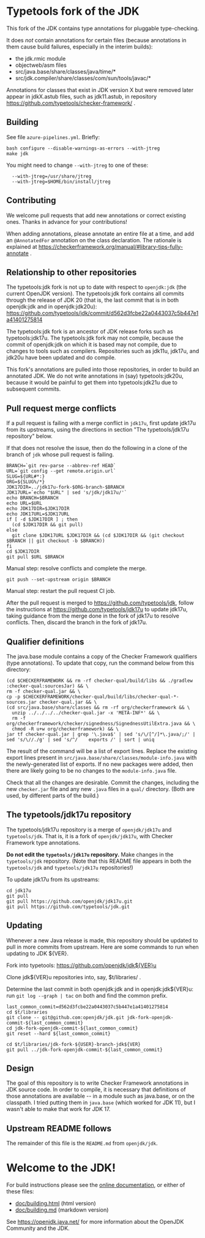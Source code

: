 # Typetools fork of the JDK

This fork of the JDK contains type annotations for pluggable type-checking.

It does *not* contain annotations for certain files (because annotations in
them cause build failures, especially in the interim builds):
 * the jdk.rmic module
 * objectweb/asm files
 * src/java.base/share/classes/java/time/*
 * src/jdk.compiler/share/classes/com/sun/tools/javac/*

Annotations for classes that exist in JDK version X but were removed later
appear in jdkX.astub files, such as jdk11.astub, in repository
https://github.com/typetools/checker-framework/ .


## Building

See file `azure-pipelines.yml`.  Briefly:

```
bash configure --disable-warnings-as-errors --with-jtreg
make jdk
```

You might need to change `--with-jtreg` to one of these:
```
  --with-jtreg=/usr/share/jtreg
  --with-jtreg=$HOME/bin/install/jtreg
```


## Contributing

We welcome pull requests that add new annotations or correct existing ones.
Thanks in advance for your contributions!

When adding annotations, please annotate an entire file at a time, and add an
`@AnnotatedFor` annotation on the class declaration.  The rationale is explained
at https://checkerframework.org/manual/#library-tips-fully-annotate .


## Relationship to other repositories

The typetools:jdk fork is not up to date with respect to `openjdk:jdk` (the
current OpenJDK version).  The typetools:jdk fork contains all commits through
the release of JDK 20 (that is, the last commit that is in both openjdk:jdk and
in openjdk:jdk20u):
https://github.com/typetools/jdk/commit/d562d3fcbe22a0443037c5b447e1a41401275814

The typetools:jdk fork is an ancestor of JDK release forks such as
typetools:jdk17u.  The typetools:jdk fork may not compile, because the commit of
openjdk:jdk on which it is based may not compile, due to changes to tools such
as compilers.  Repositories such as jdk11u, jdk17u, and jdk20u have been updated
and do compile.

This fork's annotations are pulled into those repositories, in order to build an
annotated JDK.  We do not write annotations in (say) typetools:jdk20u, because
it would be painful to get them into typetools:jdk21u due to subsequent commits.


## Pull request merge conflicts

If a pull request is failing with a merge conflict in `jdk17u`, first
update jdk17u from its upstreams, using the directions in section
"The typetools/jdk17u repository" below.

If that does not resolve the issue, then do the following in a clone of the
branch of `jdk` whose pull request is failing.

```
BRANCH=`git rev-parse --abbrev-ref HEAD`
URL=`git config --get remote.origin.url`
SLUG=${URL#*:}
ORG=${SLUG%/*}
JDK17DIR=../jdk17u-fork-$ORG-branch-$BRANCH
JDK17URL=`echo "$URL" | sed 's/jdk/jdk17u/'`
echo BRANCH=$BRANCH
echo URL=$URL
echo JDK17DIR=$JDK17DIR
echo JDK17URL=$JDK17URL
if [ -d $JDK17DIR ] ; then
  (cd $JDK17DIR && git pull)
else
  git clone $JDK17URL $JDK17DIR && (cd $JDK17DIR && (git checkout $BRANCH || git checkout -b $BRANCH))
fi
cd $JDK17DIR
git pull $URL $BRANCH
```

Manual step: resolve conflicts and complete the merge.

```
git push --set-upstream origin $BRANCH
```

Manual step: restart the pull request CI job.

After the pull request is merged to https://github.com/typetools/jdk,
follow the instructions at https://github.com/typetools/jdk17u to update
jdk17u, taking guidance from the merge done in the fork of jdk17u to
resolve conflicts.  Then, discard the branch in the fork of jdk17u.


## Qualifier definitions

The java.base module contains a copy of the Checker Framework qualifiers (type annotations).
To update that copy, run the command below from this directory:

```
(cd $CHECKERFRAMEWORK && rm -rf checker-qual/build/libs && ./gradlew :checker-qual:sourcesJar) && \
rm -f checker-qual.jar && \
cp -p $CHECKERFRAMEWORK/checker-qual/build/libs/checker-qual-*-sources.jar checker-qual.jar && \
(cd src/java.base/share/classes && rm -rf org/checkerframework && \
  unzip ../../../../checker-qual.jar -x 'META-INF*' && \
  rm -f org/checkerframework/checker/signedness/SignednessUtilExtra.java && \
  chmod -R u+w org/checkerframework) && \
jar tf checker-qual.jar | grep '\.java$' | sed 's/\/[^/]*\.java/;/' | sed 's/\//./g' | sed 's/^/    exports /' | sort | uniq
```
The result of the command will be a list of export lines.
Replace the existing export lines present in
`src/java.base/share/classes/module-info.java` with the newly-generated list of
exports. If no new packages were added, then there are likely going to be no
changes to the `module-info.java` file.

Check that all the changes are desirable.
Commit the changes, including the new `checker.jar` file and any new `.java`
files in a `qual/` directory.  (Both are used, by different parts of the build.)


## The typetools/jdk17u repository

The typetools/jdk17u repository is a merge of `openjdk/jdk17u` and `typetools/jdk`.
That is, it is a fork of `openjdk/jdk17u`, with Checker Framework type annotations.

**Do not edit the `typetools/jdk17u` repository.**
Make changes in the `typetools/jdk` repository.
(Note that this README file appears in both the `typetools/jdk` and `typetools/jdk17u` repositories!)

To update jdk17u from its upstreams:
```
cd jdk17u
git pull
git pull https://github.com/openjdk/jdk17u.git
git pull https://github.com/typetools/jdk.git
```


## Updating

Whenever a new Java release is made, this repository should be updated to pull in more commits from upstream.  Here are some commands to run when updating to JDK ${VER}.

Fork into typetools:  https://github.com/openjdk/jdk${VER}u

Clone jdk${VER}u repositories into, say, $t/libraries/ .

Determine the last commit in both openjdk:jdk and in openjdk:jdk${VER}u:
run `git log --graph | tac` on both and find the common prefix.

```
last_common_commit=d562d3fcbe22a0443037c5b447e1a41401275814
cd $t/libraries
git clone -- git@github.com:openjdk/jdk.git jdk-fork-openjdk-commit-${last_common_commit}
cd jdk-fork-openjdk-commit-${last_common_commit}
git reset --hard ${last_common_commit}

cd $t/libraries/jdk-fork-${USER}-branch-jdk${VER}
git pull ../jdk-fork-openjdk-commit-${last_common_commit}
```


## Design

The goal of this repository is to write Checker Framework annotations in
JDK source code.  In order to compile, it is necessary that definitions of
those annotations are available -- in a module such as java.base, or on the
classpath.  I tried putting them in `java.base` (which worked for JDK 11),
but I wasn't able to make that work for JDK 17.


## Upstream README follows

The remainder of this file is the `README.md` from `openjdk/jdk`.


# Welcome to the JDK!

For build instructions please see the
[online documentation](https://openjdk.java.net/groups/build/doc/building.html),
or either of these files:

- [doc/building.html](doc/building.html) (html version)
- [doc/building.md](doc/building.md) (markdown version)

See <https://openjdk.java.net/> for more information about
the OpenJDK Community and the JDK.

